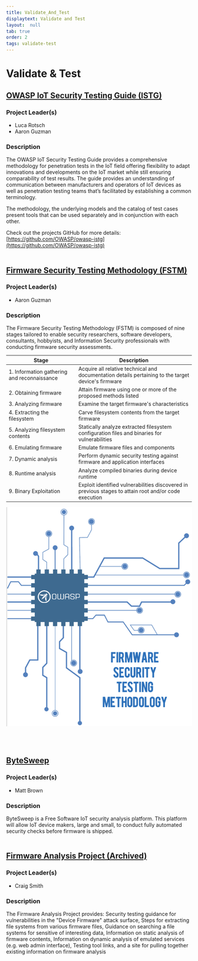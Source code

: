 ```yaml
---
title: Validate_And_Test
displaytext: Validate and Test
layout:  null
tab: true
order: 2
tags: validate-test
---
```


# Validate & Test
## [OWASP IoT Security Testing Guide (ISTG)](https://owasp.org/www-project-iot-security-testing-guide/)

### Project Leader(s)
- Luca Rotsch
- Aaron Guzman

### Description
The OWASP IoT Security Testing Guide provides a comprehensive methodology for penetration tests in the IoT field offering flexibility to adapt innovations and developments on the IoT market while still ensuring comparability of test results. The guide provides an understanding of communication between manufacturers and operators of IoT devices as well as penetration testing teams that’s facilitated by establishing a common terminology.

The methodology, the underlying models and the catalog of test cases present tools that can be used separately and in conjunction with each other.

Check out the projects GitHub for more details: [https://github.com/OWASP/owasp-istg](https://github.com/OWASP/owasp-istg)
<br><br>

## [Firmware Security Testing Methodology (FSTM)](https://github.com/scriptingxss/owasp-fstm)

### Project Leader(s)
- Aaron Guzman

### Description
The Firmware Security Testing Methodology (FSTM) is composed of nine stages tailored to enable security researchers, software developers, consultants, hobbyists, and Information Security professionals with conducting firmware security assessments.

| **Stage** | **Description** |
|---|---|
| 1. Information gathering and reconnaissance | Acquire all relative technical and documentation details pertaining to the target device's firmware |
| 2. Obtaining firmware | Attain firmware using one or more of the proposed methods listed |
| 3. Analyzing firmware | Examine the target firmware's characteristics |
| 4. Extracting the filesystem | Carve filesystem contents from the target firmware |
| 5. Analyzing filesystem contents | Statically analyze extracted filesystem configuration files and binaries for vulnerabilities |
| 6. Emulating firmware | Emulate firmware files and components |
| 7. Dynamic analysis | Perform dynamic security testing against firmware and application interfaces |
| 8. Runtime analysis | Analyze compiled binaries during device runtime |
| 9. Binary Exploitation | Exploit identified vulnerabilities discovered in previous stages to attain root and/or code execution |

![FSTM](assets/images/cover_ofstm.png)

<br><br>
## [ByteSweep](https://wiki.owasp.org/index.php/OWASP_Internet_of_Things_Project#tab=ByteSweep)

### Project Leader(s)
- Matt Brown

### Description
ByteSweep is a Free Software IoT security analysis platform. This platform will allow IoT device makers, large and small, to conduct fully automated security checks before firmware is shipped.
<br><br>
## [Firmware Analysis Project (Archived)]()

### Project Leader(s)
- Craig Smith

### Description
The Firmware Analysis Project provides: Security testing guidance for vulnerabilities in the "Device Firmware" attack surface, Steps for extracting file systems from various firmware files, Guidance on searching a file systems for sensitive of interesting data, Information on static analysis of firmware contents, Information on dynamic analysis of emulated services (e.g. web admin interface), Testing tool links, and a site for pulling together existing information on firmware analysis

<br><br>
